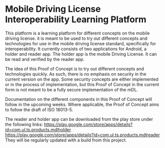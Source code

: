 # Mobile Driving License Interoperability Learning Platform

This platform is a learning platform for different concepts on the mobile driving license. it is meant to be used to try out different concepts and technologies for use in the mobile driving license standard, specifically for interoperability.
It currently consists of two applications for Android, a holder and reader app. The holder app is the mobile Driving License. It can be read and verified by the reader app.

The idea of this Proof of Concept is to try out different concepts and technologies quickly. As such, there is no emphasis on security in the current version on the app. Some security concepts are either implemented or in the process of implementation, but this Proof of Concept in the current form is not meant to be a fully secure implementation of the mDL.

Documentation on the different components in this Proof of Concept will follow in the upcoming weeks. Where applicable, the Proof of Concept aims to follow the draft of ISO 18013-5.

The reader and holder app can be downloaded from the play store under the following links:
https://play.google.com/store/apps/details?id=com.ul.ts.products.mdlholder    
https://play.google.com/store/apps/details?id=com.ul.ts.products.mdlreader  
They will be regularly updated with a build from this project.
